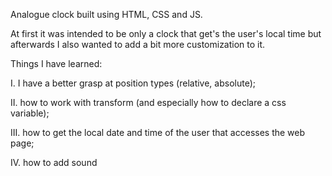 Analogue clock built using HTML, CSS and JS.

At first it was intended to be only a clock that get's the user's local time but afterwards I also wanted to add a bit more customization to it.

Things I have learned: 

I. I have a better grasp at position types (relative, absolute);

II. how to work with transform (and especially how to declare a css variable);

III. how to get the local date and time of the user that accesses the web page;

IV. how to add sound
